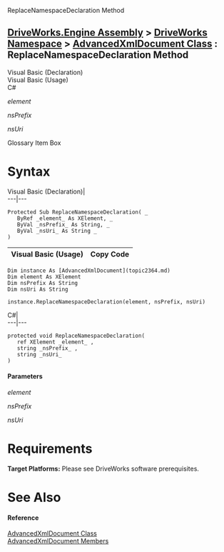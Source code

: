 ReplaceNamespaceDeclaration Method   
  
[DriveWorks.Engine Assembly](topic2156.md) > [DriveWorks Namespace](topic2159.md) > [AdvancedXmlDocument Class](topic2364.md) : ReplaceNamespaceDeclaration Method  
---  
  
Visual Basic (Declaration)    
Visual Basic (Usage)    
C# 

_element_
    

_nsPrefix_
    

_nsUri_
    

Glossary Item Box

# Syntax

Visual Basic (Declaration)|   
---|---  
      
    
    Protected Sub ReplaceNamespaceDeclaration( _
       ByRef _element_ As XElement, _
       ByVal _nsPrefix_ As String, _
       ByVal _nsUri_ As String _
    )   
  
Visual Basic (Usage)| Copy Code  
---|---  
      
    
    Dim instance As [AdvancedXmlDocument](topic2364.md)
    Dim element As XElement
    Dim nsPrefix As String
    Dim nsUri As String
     
    instance.ReplaceNamespaceDeclaration(element, nsPrefix, nsUri)  
  
C#|   
---|---  
      
    
    protected void ReplaceNamespaceDeclaration( 
       ref XElement _element_ ,
       string _nsPrefix_ ,
       string _nsUri_
    )  
  
#### Parameters

 _element_
    
_nsPrefix_
    
_nsUri_
    

# Requirements

**Target Platforms:** Please see DriveWorks software prerequisites.

# See Also

#### Reference

[AdvancedXmlDocument Class](topic2364.md)   
[AdvancedXmlDocument Members](topic2365.md)


